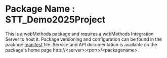 # Package Name : STT_Demo2025Project
This is a webMethods package and requires a webMethods Integration Server to host it. Package versioning and configuration can be found in the package [manifest](./STT_Demo2025Project/manifest.v3) file. Service and API documentation is available on the package's home page http://&lt;server&gt;:&lt;port&gt;/&lt;packagename>.